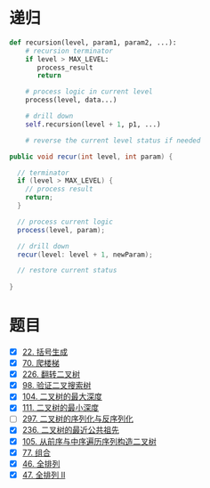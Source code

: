 # 递归
```python
def recursion(level, param1, param2, ...): 
    # recursion terminator 
    if level > MAX_LEVEL: 
       process_result 
       return 

    # process logic in current level 
    process(level, data...) 

    # drill down 
    self.recursion(level + 1, p1, ...) 

    # reverse the current level status if needed
```

```java
public void recur(int level, int param) { 

  // terminator 
  if (level > MAX_LEVEL) { 
    // process result 
    return; 
  } 

  // process current logic 
  process(level, param); 

  // drill down 
  recur(level: level + 1, newParam); 

  // restore current status 
 
}
```

# 题目
- [x] [22. 括号生成](https://leetcode-cn.com/problems/generate-parentheses/)  
- [x] [70. 爬楼梯](https://leetcode-cn.com/problems/climbing-stairs/)  
- [x] [226. 翻转二叉树](https://leetcode-cn.com/problems/invert-binary-tree/description/)  
- [x] [98. 验证二叉搜索树](https://leetcode-cn.com/problems/validate-binary-search-tree/)  
- [x] [104. 二叉树的最大深度](https://leetcode-cn.com/problems/maximum-depth-of-binary-tree/)  
- [x] [111. 二叉树的最小深度](https://leetcode-cn.com/problems/minimum-depth-of-binary-tree/)  
- [ ] [297. 二叉树的序列化与反序列化](https://leetcode-cn.com/problems/serialize-and-deserialize-binary-tree/)  
- [x] [236. 二叉树的最近公共祖先](https://leetcode-cn.com/problems/lowest-common-ancestor-of-a-binary-tree/)  
- [x] [105. 从前序与中序遍历序列构造二叉树](https://leetcode-cn.com/problems/construct-binary-tree-from-preorder-and-inorder-traversal/)  
- [x] [77. 组合](https://leetcode-cn.com/problems/combinations/)  
- [x] [46. 全排列](https://leetcode-cn.com/problems/permutations/)  
- [x] [47. 全排列 II](https://leetcode-cn.com/problems/permutations-ii/)  
